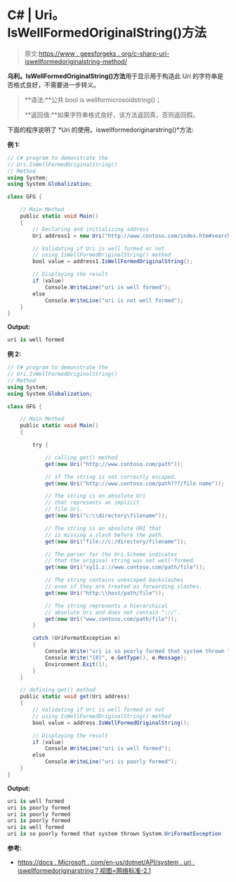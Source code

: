 # C# | Uri。IsWellFormedOriginalString()方法

> 原文:[https://www . geesforgeks . org/c-sharp-uri-iswellformedoriginalstring-method/](https://www.geeksforgeeks.org/c-sharp-uri-iswellformedoriginalstring-method/)

**乌利。IsWellFormedOriginalString()方法**用于显示用于构造此 Uri 的字符串是否格式良好，不需要进一步转义。

> **语法:**公共 bool is wellformicrosoldstring()；
> 
> **返回值:**如果字符串格式良好，该方法返回真，否则返回假。

下面的程序说明了 *Uri 的使用。iswellformedoriginarstring()*方法:

**例 1:**

```cs
// C# program to demonstrate the
// Uri.IsWellFormedOriginalString()
// Method
using System;
using System.Globalization;

class GFG {

    // Main Method
    public static void Main()
    {
        // Declaring and initializing address
        Uri address1 = new Uri("http://www.contoso.com/index.htm#search");

        // Validating if Uri is well formed or not
        // using IsWellFormedOriginalString() method
        bool value = address1.IsWellFormedOriginalString();

        // Displaying the result
        if (value)
            Console.WriteLine("uri is well formed");
        else
            Console.WriteLine("uri is not well formed");
    }
}
```

**Output:**

```cs
uri is well formed

```

**例 2:**

```cs
// C# program to demonstrate the
// Uri.IsWellFormedOriginalString() 
// Method
using System;
using System.Globalization;

class GFG {

    // Main Method
    public static void Main()
    {

        try {

            // calling get() method
            get(new Uri("http://www.contoso.com/path"));

            // if The string is not correctly escaped.
            get(new Uri("http://www.contoso.com/path???/file name"));

            // The string is an absolute Uri 
            // that represents an implicit 
            // file Uri.
            get(new Uri("c:\\directory\filename"));

            // The string is an absolute URI that
            // is missing a slash before the path.
            get(new Uri("file://c:/directory/filename"));

            // The parser for the Uri.Scheme indicates 
            // that the original string was not well-formed.
            get(new Uri("xy11.z://www.contoso.com/path/file"));

            // The string contains unescaped backslashes
            // even if they are treated as forwarding slashes.
            get(new Uri("http:\\host/path/file")); 

            // The string represents a hierarchical 
            // absolute Uri and does not contain "://".
            get(new Uri("www.contoso.com/path/file"));
        }

        catch (UriFormatException e) 
        {
            Console.Write("uri is so poorly formed that system thrown ");
            Console.Write("{0}", e.GetType(), e.Message);
            Environment.Exit(1);
        }
    }

    // defining get() method
    public static void get(Uri address)
    {
        // Validating if Uri is well formed or not
        // using IsWellFormedOriginalString() method
        bool value = address.IsWellFormedOriginalString();

        // Displaying the result
        if (value)
            Console.WriteLine("uri is well formed");
        else
            Console.WriteLine("uri is poorly formed");
    }
}
```

**Output:**

```cs
uri is well formed
uri is poorly formed
uri is poorly formed
uri is poorly formed
uri is well formed
uri is so poorly formed that system thrown System.UriFormatException

```

**参考:**

*   [https://docs . Microsoft . com/en-us/dotnet/API/system . uri . iswellformedoriginarstring？视图=网络标准-2.1](https://docs.microsoft.com/en-us/dotnet/api/system.uri.iswellformedoriginalstring?view=netstandard-2.1)